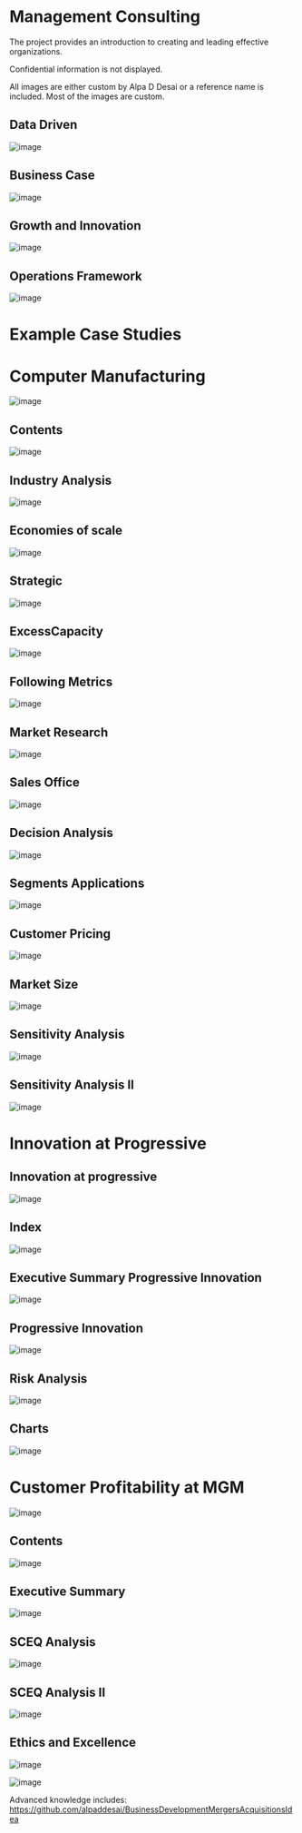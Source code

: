 # Management Consulting

The project provides an introduction to creating and leading effective organizations. 

Confidential information is not displayed. 

All images are either custom by Alpa D Desai or a reference name is included. Most of the images are custom.

## Data Driven
![image](DataDriven.png)

## Business Case
![image](BusinessCase.png)

## Growth and Innovation
![image](GrowthInnovationCase.png)

## Operations Framework
![image](OperationsFramework.png)

# Example Case Studies
# Computer Manufacturing 
![image](ComputingManufacturing.png)

## Contents
![image](TContents.png)

## Industry Analysis
![image](IndustryAnalysis.png)

## Economies of scale
![image](EconomiesofScale.png)

## Strategic 
![image](Strategies.png)

## ExcessCapacity
![image](ExcessCapacity.png)

## Following Metrics
![image](FollowingMetrics.png)

## Market Research
![image](MarketResearch.png)

## Sales Office
![image](SalesOffice.png)

## Decision Analysis
![image](DecisionAnalysis.png)

## Segments Applications
![image](SegmentsApplication.png)

## Customer Pricing
![image](CustomerPrice.png)

## Market Size
![image](MarketSize.png)

## Sensitivity Analysis
![image](SensitivityAnalysis.png)

## Sensitivity Analysis II 
![image](SensitivityAnalysisII.png)


# Innovation at Progressive 

## Innovation at progressive
![image](innovationprogressive.png)


## Index
![image](TContents.png)

## Executive Summary Progressive Innovation
![image](ExecutiveSummaryProgressive.png)

## Progressive Innovation 
![image](ProgressiveInnovation.png)

## Risk Analysis
![image](RiskAnalysis.png)

## Charts 
![image](Charts.png)

# Customer Profitability at MGM
![image](CustomerProfitabilityMGM.png)

## Contents
![image](ManagingCustomerProfitabilityTcontents.png)

## Executive Summary
![image](ExecutiveSummary.png)

## SCEQ Analysis
![image](SCEQAnalysis.png)

## SCEQ Analysis II
![image](SCEQAnalysisII.png)

## Ethics and Excellence
![image](EthicsandExcellence.png)

![image](USCopyrightCertificate.png)

Advanced knowledge includes: https://github.com/alpaddesai/BusinessDevelopmentMergersAcquisitionsIdea
